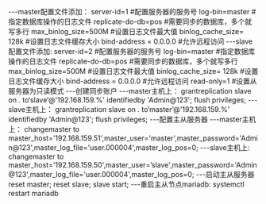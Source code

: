---master配置文件添加：
server-id=1 #配置服务器的服务号
log-bin=master #指定数据库操作的日志文件
replicate-do-db=pos #需要同步的数据库，多个就写多行
max_binlog_size=500M #设置日志文件最大值
binlog_cache_size= 128k #设置日志文件缓存大小
bind-address = 0.0.0.0  #允许远程访问
---slave配置文件添加:
server-id=2 #配置服务器的服务号
log-bin=master #指定数据库操作的日志文件
replicate-do-db=pos #需要同步的数据库，多个就写多行
max_binlog_size=500M #设置日志文件最大值
binlog_cache_size= 128k #设置日志文件缓存大小
bind-address = 0.0.0.0  #允许远程访问
read-only=1 #设置从服务器为只读模式
---创建同步账户
---master主机上：
grantreplication slave on *.* to‘slave‘@'192.168.159.%' identifiedby 'Admin@123';
flush privileges;
---slave主机上：
grantreplication slave on *.* to‘master’@'192.168.159.%' identifiedby 'Admin@123';
flush privileges;
---配置主从服务器
---master主机上：
changemaster to      master_host='192.168.159.51',master_user='master',master_password='Admin@123',master_log_file='user.000004',master_log_pos=0;
---slave主机上:
changemaster to master_host='192.168.159.50',master_user=’slave',master_password='Admin@123',master_log_file='user.000004',master_log_pos=0;
---启动主从服务器
reset master;
reset slave;
slave start;
---重启主从节点mariadb:
systemctl restart mariadb
